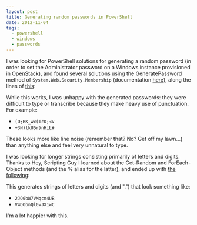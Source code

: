 ```yaml
---
layout: post
title: Generating random passwords in PowerShell
date: 2012-11-04
tags:
  - powershell
  - windows
  - passwords
---
```


I was looking for PowerShell solutions for generating a random password (in
order to set the Administrator password on a Windows instance provisioned in
[OpenStack][]), and found several solutions using the GeneratePassword method
of `System.Web.Security.Membership` (documentation [here][generatepassword]),
along the lines of [this][gist-4011878]:

[openstack]: http://www.openstack.org/
[generatepassword]: http://msdn.microsoft.com/en-us/library/system.web.security.membership.generatepassword.aspx
[gist-4011878]: https://gist.github.com/4011878

<script src="https://gist.github.com/4011878.js"></script>

While this works, I was unhappy with the generated passwords: they
were difficult to type or transcribe because they make heavy use of
punctuation.  For example:

- `(O;RK_wx(IcD;<V`
- `+3N)lkU5r)nHiL#`

These looks more like line noise (remember that?  No?  Get off my
lawn...) than anything else and feel very unnatural to type.

I was looking for longer strings consisting primarily of letters and
digits.  Thanks to Hey, Scripting Guy I learned about the Get-Random
and ForEach-Object methods (and the % alias for the latter), and ended
up with [the following][gist-4011916]:

[gist-4011916]: https://gist.github.com/4011916

<script src="https://gist.github.com/4011916.js"></script>

This generates strings of letters and digits (and ".") that look something like:

- `2JQ0bW7VMqcm4UB`
- `V4DObnQl0vJX1wC`

I'm a lot happier with this.

